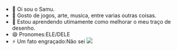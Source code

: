 - 👋 Oi sou o Samu.
- 👀 Gosto de jogos, arte, musica, entre varias outras coisas.
- 🌱 Estou aprendendo utimamente como melhorar o meu traço de desenho.
- 😄 Pronomes:ELE/DELE
- ⚡ Um fato engraçado:Nâo sei
![](https://www.google.com/url?sa=i&url=https%3A%2F%2Fwww.polygon.com%2F2014%2F8%2F19%2F6005949%2Fpikachu-gifs&psig=AOvVaw1W-_5VpGJwYJKLghNX_Gz0&ust=1723225126342000&source=images&cd=vfe&opi=89978449&ved=0CA4QjRxqFwoTCLjPl7H45YcDFQAAAAAdAAAAABAJ)
